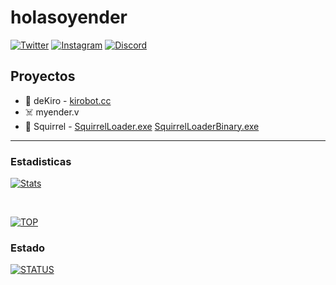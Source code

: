 # holasoyender

[![Twitter](https://img.shields.io/twitter/follow/holasoyender_?color=1da1f2&logo=twitter&style=for-the-badge)](https://twitter.com/intent/follow?user_id=741944734571188224)
[![Instagram](https://img.shields.io/twitter/follow/holasoyender?color=blueviolet&logo=instagram&style=for-the-badge)](https://www.instagram.com/holasoyender_/)
[![Discord](https://img.shields.io/discord/923993383343624273?color=7289da&logo=discord&style=for-the-badge)](https://dsc.gg/ender)


## Proyectos

- 🍉 deKiro - [kirobot.cc](https://www.kirobot.cc)
- ☠️ myender.v 
- 🎯 Squirrel - [SquirrelLoader.exe](https://github.com/holasoyender/SquirrelLoader) [SquirrelLoaderBinary.exe](https://github.com/holasoyender/SquirrelLoader-binary)

---

### Estadisticas

[![Stats](https://github-readme-stats.vercel.app/api?username=holasoyender&count_private=true&include_all_commits=true&show_icons=truecount_private=true&layout=compact&theme=dark&hide_border=true&bg_color=1a1c1f&border_radius=10&custom_title=Estad%C3%ADsticas)](https://github.com/holasoyender)

<br />

[![TOP](https://github-readme-stats.vercel.app/api/top-langs/?username=holasoyender&langs_count=10&include_all_commits=true&show_icons=truecount_private=true&layout=compact&theme=dark&hide_border=true&bg_color=1a1c1f&border_radius=10&custom_title=Lenguajes%20m%C3%A1s%20usados)](https://github.com/holasoyender)

### Estado

[![STATUS](https://lanyard-profile-readme.vercel.app/api/396683727868264449?animated=true&idleMessage=no%20estoy%20haciendo%20nada%20lol&hideDiscrim=true)](https://github.com/holasoyender)
